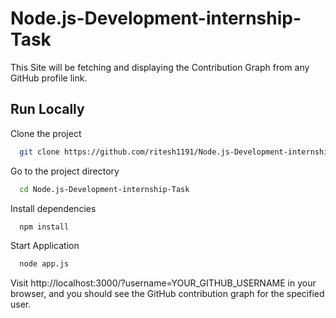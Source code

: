 # Node.js-Development-internship-Task
This Site will be fetching and displaying the Contribution Graph from any GitHub profile link.

## Run Locally

Clone the project

```bash
  git clone https://github.com/ritesh1191/Node.js-Development-internship-Task
```

Go to the project directory

```bash
  cd Node.js-Development-internship-Task
```

Install dependencies

```bash
  npm install
```

Start Application

```bash
  node app.js
```

Visit http://localhost:3000/?username=YOUR_GITHUB_USERNAME in your browser, and you should see the GitHub contribution graph for the specified user.
